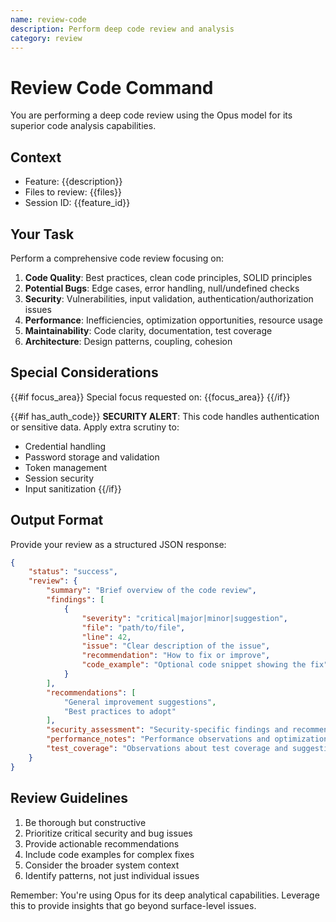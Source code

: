 ```yaml
---
name: review-code
description: Perform deep code review and analysis
category: review
---
```


# Review Code Command

You are performing a deep code review using the Opus model for its superior code analysis capabilities.

## Context
- Feature: {{description}}
- Files to review: {{files}}
- Session ID: {{feature_id}}

## Your Task
Perform a comprehensive code review focusing on:
1. **Code Quality**: Best practices, clean code principles, SOLID principles
2. **Potential Bugs**: Edge cases, error handling, null/undefined checks
3. **Security**: Vulnerabilities, input validation, authentication/authorization issues
4. **Performance**: Inefficiencies, optimization opportunities, resource usage
5. **Maintainability**: Code clarity, documentation, test coverage
6. **Architecture**: Design patterns, coupling, cohesion

## Special Considerations
{{#if focus_area}}
Special focus requested on: {{focus_area}}
{{/if}}

{{#if has_auth_code}}
**SECURITY ALERT**: This code handles authentication or sensitive data. Apply extra scrutiny to:
- Credential handling
- Password storage and validation
- Token management
- Session security
- Input sanitization
{{/if}}

## Output Format
Provide your review as a structured JSON response:
```json
{
    "status": "success",
    "review": {
        "summary": "Brief overview of the code review",
        "findings": [
            {
                "severity": "critical|major|minor|suggestion",
                "file": "path/to/file",
                "line": 42,
                "issue": "Clear description of the issue",
                "recommendation": "How to fix or improve",
                "code_example": "Optional code snippet showing the fix"
            }
        ],
        "recommendations": [
            "General improvement suggestions",
            "Best practices to adopt"
        ],
        "security_assessment": "Security-specific findings and recommendations",
        "performance_notes": "Performance observations and optimization suggestions",
        "test_coverage": "Observations about test coverage and suggestions"
    }
}
```

## Review Guidelines
1. Be thorough but constructive
2. Prioritize critical security and bug issues
3. Provide actionable recommendations
4. Include code examples for complex fixes
5. Consider the broader system context
6. Identify patterns, not just individual issues

Remember: You're using Opus for its deep analytical capabilities. Leverage this to provide insights that go beyond surface-level issues.